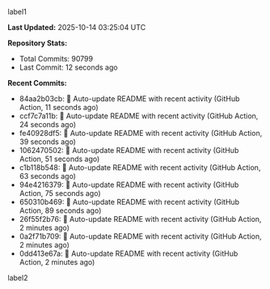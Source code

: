 
label1 
<!-- ACTIVITY_START -->
**Last Updated:** 2025-10-14 03:25:04 UTC

**Repository Stats:**
- Total Commits: 90799
- Last Commit: 12 seconds ago

**Recent Commits:**
- 84aa2b03cb: 🤖 Auto-update README with recent activity (GitHub Action, 11 seconds ago)
- ccf7c7a11b: 🤖 Auto-update README with recent activity (GitHub Action, 24 seconds ago)
- fe40928df5: 🤖 Auto-update README with recent activity (GitHub Action, 39 seconds ago)
- 1062470502: 🤖 Auto-update README with recent activity (GitHub Action, 51 seconds ago)
- c1b118b548: 🤖 Auto-update README with recent activity (GitHub Action, 63 seconds ago)
- 94e4216379: 🤖 Auto-update README with recent activity (GitHub Action, 75 seconds ago)
- 650310b469: 🤖 Auto-update README with recent activity (GitHub Action, 89 seconds ago)
- 26f55f2b76: 🤖 Auto-update README with recent activity (GitHub Action, 2 minutes ago)
- 0a2f71b709: 🤖 Auto-update README with recent activity (GitHub Action, 2 minutes ago)
- 0dd413e67a: 🤖 Auto-update README with recent activity (GitHub Action, 2 minutes ago)
<!-- ACTIVITY_END -->

label2
